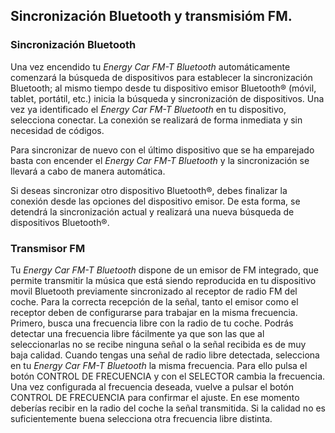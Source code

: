## Sincronización Bluetooth y transmisióm FM.

### Sincronización Bluetooth

Una vez encendido tu *Energy Car FM-T Bluetooth*  automáticamente comenzará la búsqueda de dispositivos para establecer la sincronización Bluetooth; al mismo tiempo desde tu dispositivo emisor Bluetooth® (móvil, tablet, portátil, etc.) inicia la búsqueda y sincronización de dispositivos. Una vez ya identificado el *Energy Car FM-T Bluetooth* en tu dispositivo, selecciona conectar. La conexión se realizará de forma inmediata y sin necesidad de códigos.

Para sincronizar de nuevo con el último dispositivo que se ha emparejado basta con encender el *Energy Car FM-T Bluetooth* y la sincronización se llevará a cabo de manera automática.

Si deseas sincronizar otro dispositivo Bluetooth®, debes finalizar la conexión desde las opciones del dispositivo emisor. De esta forma, se detendrá la sincronización actual y realizará una nueva búsqueda de dispositivos Bluetooth®.

### Transmisor FM

Tu *Energy Car FM-T Bluetooth* dispone de un emisor de FM integrado, que permite transmitir la música que está siendo
reproducida en tu dispositivo movil Bluetooth previamente sincronizado al receptor de radio FM del coche. Para la correcta recepción de la señal, tanto el emisor como el receptor deben de configurarse para trabajar en la misma frecuencia.
Primero, busca una frecuencia libre con la radio de tu coche. Podrás detectar una frecuencia libre fácilmente ya
que son las que al seleccionarlas no se recibe ninguna señal o la señal recibida es de muy baja calidad. Cuando
tengas una señal de radio libre detectada, selecciona en tu *Energy Car FM-T Bluetooth* la misma frecuencia. Para ello pulsa el botón CONTROL DE FRECUENCIA y con el SELECTOR cambia la frecuencia. Una vez configurada al frecuencia deseada, vuelve a pulsar el botón CONTROL DE FRECUENCIA para confirmar el ajuste.
En ese momento deberías recibir en la radio del coche la señal transmitida. Si la calidad no es suficientemente buena selecciona otra frecuencia libre distinta.
